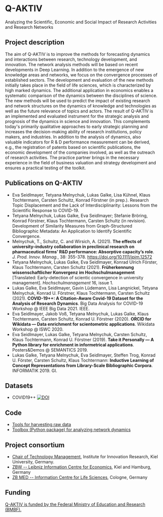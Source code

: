 # Q-AKTIV

Analyzing the Scientific, Economic and Social Impact of Research Activities and Research Networks

## Project description 

The aim of Q-AKTIV is to improve the methods for forecasting dynamics and interactions between research, technology development, and innovation. The network analysis methods will be based on recent developments in Deep Learning. In addition to the emergence of new knowledge areas and networks, we focus on the convergence processes of established sectors. The development and evaluation of the new methods initially takes place in the field of life sciences, which is characterized by high marked dynamics. The additional application in economics enables a systematic comparison of the dynamics between the disciplines of science. The new methods will be used to predict the impact of existing research and network structures on the dynamics of knowledge and technologies as well as the future relevance of topics and actors.
The result of Q-AKTIV is an implemented and evaluated instrument for the strategic analysis and prognosis of the dynamics in science and innovation. This complements today's primarily qualitative approaches to early strategic planning and increases the decision-making ability of research institutions, policy makers, and industries. In addition to the analysis of dynamics, also valuable indicators for R & D performance measurement can be derived, e.g., the registration of patents based on scientific publications, the economic development of the companies involved, as well as the outreach of research activities. The practice partner brings in the necessary experience in the field of business valuation and strategy development and ensures a practical testing of the toolkit.

## Publications on Q-AKTIV

- Eva Seidlmayer, Tetyana Melnychuk, Lukas Galke, Lisa Kühnel, Klaus Tochtermann, Carsten Schultz, Konrad Förstner (in prep.). Research Topic Displacement and the Lack of Interdisciplinarity: Lessons from the Scientific Response to COVID-19.
- Tetyana Melnychuk, Lukas Galke, Eva Seidlmayer; Stefanie Bröring, Konrad Förstner, Klaus Tochtermann, Carsten Schultz (in revision). Development of Similarity Measures from Graph-Structured Bibliographic Metadata: An Application to Identify Scientific Convergence.
- Melnychuk, T., Schultz, C. and Wirsich, A. (2021). **The effects of university–industry collaboration in preclinical research on pharmaceutical firms’ R&D performance: Absorptive capacity’s role**. *J. Prod. Innov. Manag.*, 38: 355-378. https://doi.org/10.1111/jpim.12572
- Tetyana Melnychuk, Lukas Galke, Eva Seidlmayer, Konrad Ulrich Förster, Klaus Tochtermann, Carsten Schultz (2021). **Früherkennung wissenschaftlicher Konvergenz im Hochschulmanagement** [Translated: Early-detection of scientic convergence in university management]. *Hochschulmanagement* 16, issue 1.
- Lukas Galke, Eva Seidlmayer, Gavin Lüdemann, Lisa Langnickel, Tetyana Melnychuk, Konrad U. Förstner, Klaus Tochtermann, Carsten Schultz (2021). **COVID-19++: A Citation-Aware Covid-19 Dataset for the Analysis of Research Dynamics**. Big Data Analysis for COVID-19 Workshop @ IEEE Big Data 2021. IEEE.
- Eva Seidlmayer, Jakob Voß, Tetyana Melnychuk, Lukas Galke, Klaus Tochtermann, Carsten Schultz, Konrad U. Förstner (2020). **ORCID for Wikidata — Data enrichment for scientometric applications**. Wikidata Workshop @ ISWC 2020.
- Eva Seidlmayer, Lukas Galke, Tetyana Melnychuk, Carsten Schultz, Klaus Tochtermann, Konrad U. Förstner (2019). **Take it Personally — A Python library for enrichment in informetrical applications**. Posters&Demos @ SEMANTICS 2019.
- Lukas Galke, Tetyana Melnychuk, Eva Seidlmayer, Steffen Trog, Konrad U. Förster, Carsten Schultz, Klaus Tochtermann: **Inductive Learning of Concept Representations from Library-Scale Bibliographic Corpora**. INFORMATIK 2019. GI.


## Datasets

- COVID19++ [![DOI](https://zenodo.org/badge/DOI/10.5281/zenodo.5531084.svg)](https://doi.org/10.5281/zenodo.5531084)



## Code

- [Tools for harvesting raw data](https://github.com/Q-AKTIV/covid19-harvesting-tools)
- [Toolbox (Python package) for analyzing network dynamics](https://gitlab.com/Q-Aktiv/qgraph)



## Project consortium

- [Chair of Technology Management](https://www.techman.uni-kiel.de/en), Institute for Innovation Research, Kiel University, Germany.
- [ZBW -- Leibniz Information Centre for Economics](http://zbw.eu/en/), Kiel and Hamburg, Germany
- [ZB MED -- Information Centre for Life Sciences](https://www.zbmed.de/en/), Cologne, Germany

## Funding

[Q-AKTIV is funded by the Federal Ministry of Education and Research (BMBF).](https://www.wihoforschung.de/de/q-aktiv-2178.php)
